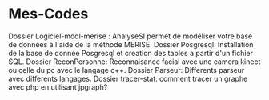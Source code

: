 # Mes-Codes

Dossier Logiciel-modl-merise : AnalyseSI permet de modéliser votre base de données à l'aide de la méthode MERISE.
Dossier Posgresql: Installation de la base de donnée Posgresql et creation des tables a partir d'un fichier SQL.
Dossier ReconPersonne: Reconnaisance facial avec une camera kinect ou celle du pc avec le langage c++.
Dossier Parseur: Differents parseur avec differents langages.
Dossier tracer-stat: comment tracer un graphe avec php en utilisant jpgraph?

